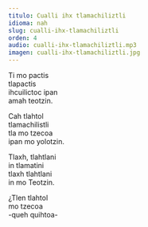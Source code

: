 ```yaml
---
titulo: Cualli ihx tlamachiliztli
idioma: nah
slug: cualli-ihx-tlamachiliztli
orden: 4
audio: cualli-ihx-tlamachiliztli.mp3
imagen: cualli-ihx-tlamachiliztli.jpg
---
```


Ti mo pactis<br>
tlapactis<br>
ihcuilictoc ipan<br>
amah teotzin.<br>

Cah tlahtol<br>
tlamachilistli<br>
tla mo tzecoa<br>
ipan mo yolotzin.<br>

Tlaxh, tlahtlani<br>
in tlamatini<br>
tlaxh tlahtlani<br>
in mo Teotzin.<br>

¿Tlen tlahtol <br>
mo tzecoa<br>
-queh quihtoa-<br>
